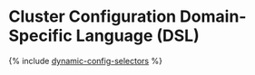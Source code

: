 # Cluster Configuration Domain-Specific Language (DSL)

{% include [dynamic-config-selectors](../_includes/dynamic-config-selectors.md) %}
